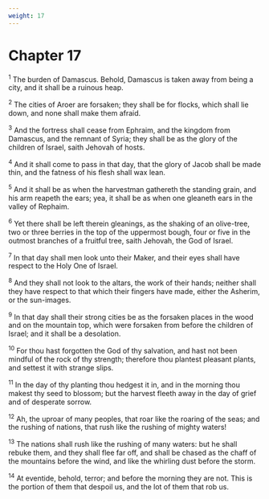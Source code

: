 ```yaml
---
weight: 17
---
```


# Chapter 17

<sup>1</sup> The burden of Damascus. Behold, Damascus is taken away from being a city, and it shall be a ruinous heap. 

<sup>2</sup> The cities of Aroer are forsaken; they shall be for flocks, which shall lie down, and none shall make them afraid. 

<sup>3</sup> And the fortress shall cease from Ephraim, and the kingdom from Damascus, and the remnant of Syria; they shall be as the glory of the children of Israel, saith Jehovah of hosts. 

<sup>4</sup> And it shall come to pass in that day, that the glory of Jacob shall be made thin, and the fatness of his flesh shall wax lean. 

<sup>5</sup> And it shall be as when the harvestman gathereth the standing grain, and his arm reapeth the ears; yea, it shall be as when one gleaneth ears in the valley of Rephaim. 

<sup>6</sup> Yet there shall be left therein gleanings, as the shaking of an olive-tree, two or three berries in the top of the uppermost bough, four or five in the outmost branches of a fruitful tree, saith Jehovah, the God of Israel. 

<sup>7</sup> In that day shall men look unto their Maker, and their eyes shall have respect to the Holy One of Israel. 

<sup>8</sup> And they shall not look to the altars, the work of their hands; neither shall they have respect to that which their fingers have made, either the Asherim, or the sun-images. 

<sup>9</sup> In that day shall their strong cities be as the forsaken places in the wood and on the mountain top, which were forsaken from before the children of Israel; and it shall be a desolation. 

<sup>10</sup> For thou hast forgotten the God of thy salvation, and hast not been mindful of the rock of thy strength; therefore thou plantest pleasant plants, and settest it with strange slips. 

<sup>11</sup> In the day of thy planting thou hedgest it in, and in the morning thou makest thy seed to blossom; but the harvest fleeth away in the day of grief and of desperate sorrow. 

<sup>12</sup> Ah, the uproar of many peoples, that roar like the roaring of the seas; and the rushing of nations, that rush like the rushing of mighty waters! 

<sup>13</sup> The nations shall rush like the rushing of many waters: but he shall rebuke them, and they shall flee far off, and shall be chased as the chaff of the mountains before the wind, and like the whirling dust before the storm. 

<sup>14</sup> At eventide, behold, terror; and before the morning they are not. This is the portion of them that despoil us, and the lot of them that rob us. 


